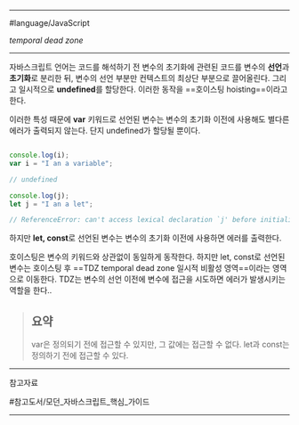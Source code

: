 
---

#language/JavaScript 

*temporal dead zone*

---

자바스크립트 언어는 코드를 해석하기 전 변수의 초기화에 관련된 코드를 변수의 **선언**과 **초기화**로 분리한 뒤, 변수의 선언 부분만 컨텍스트의 최상단 부분으로 끌어올린다. 그리고 일시적으로 **undefined**를 할당한다. 이러한 동작을 ==호이스팅 hoisting==이라고 한다.

이러한 특성 때문에 **var** 키워드로 선언된 변수는 변수의 초기화 이전에 사용해도 별다른 에러가 출력되지 않는다. 단지 undefined가 할당될 뿐이다.

```javascript

console.log(i);
var i = "I an a variable";

// undefined

console.log(j);
let j = "I an a let";

// ReferenceError: can't access lexical declaration `j' before initialization

```

하지만 **let, const**로 선언된 변수는 변수의 초기화 이전에 사용하면 에러를 출력한다.

호이스팅은 변수의 키워드와 상관없이 동일하게 동작한다.
하지만 let, const로 선언된 변수는 호이스팅 후 ==TDZ temporal dead zone 일시적 비활성 영역==이라는 영역으로 이동한다. TDZ는 변수의 선언 이전에 변수에 접근을 시도하면 에러가 발생시키는 역할을 한다..

> ## 요약
> var은 정의되기 전에 접근할 수 있지만, 그 값에는 접근할 수 없다. let과 const는 정의하기 전에 접근할 수 있다.

---

참고자료

#참고도서/모던_자바스크립트_핵심_가이드 

---